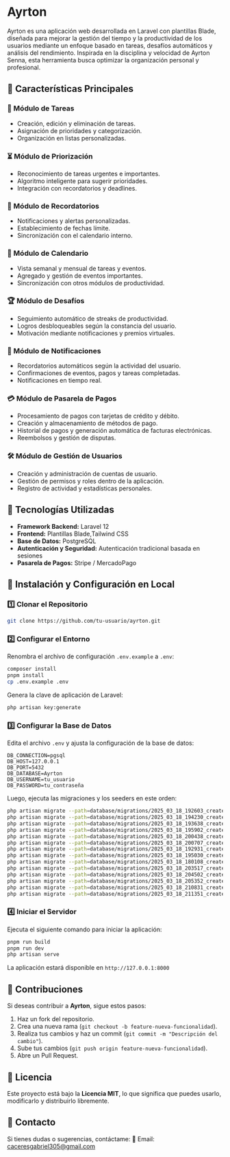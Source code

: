 # Ayrton
Ayrton es una aplicación web desarrollada en Laravel con plantillas Blade, diseñada para mejorar la gestión del tiempo y la productividad de los usuarios mediante un enfoque basado en tareas, desafíos automáticos y análisis del rendimiento. Inspirada en la disciplina y velocidad de Ayrton Senna, esta herramienta busca optimizar la organización personal y profesional.

## 🚀 Características Principales

### 📌 Módulo de Tareas
- Creación, edición y eliminación de tareas.
- Asignación de prioridades y categorización.
- Organización en listas personalizadas.

### ⏳ Módulo de Priorización
- Reconocimiento de tareas urgentes e importantes.
- Algoritmo inteligente para sugerir prioridades.
- Integración con recordatorios y deadlines.

### 🔔 Módulo de Recordatorios
- Notificaciones y alertas personalizadas.
- Establecimiento de fechas límite.
- Sincronización con el calendario interno.

### 📅 Módulo de Calendario
- Vista semanal y mensual de tareas y eventos.
- Agregado y gestión de eventos importantes.
- Sincronización con otros módulos de productividad.

### 🏆 Módulo de Desafíos
- Seguimiento automático de streaks de productividad.
- Logros desbloqueables según la constancia del usuario.
- Motivación mediante notificaciones y premios virtuales.

### 📲 Módulo de Notificaciones
- Recordatorios automáticos según la actividad del usuario.
- Confirmaciones de eventos, pagos y tareas completadas.
- Notificaciones en tiempo real.

### 💳 Módulo de Pasarela de Pagos
- Procesamiento de pagos con tarjetas de crédito y débito.
- Creación y almacenamiento de métodos de pago.
- Historial de pagos y generación automática de facturas electrónicas.
- Reembolsos y gestión de disputas.

### 🛠️ Módulo de Gestión de Usuarios
- Creación y administración de cuentas de usuario.
- Gestión de permisos y roles dentro de la aplicación.
- Registro de actividad y estadísticas personales.

## 🔧 Tecnologías Utilizadas

- **Framework Backend:** Laravel 12
- **Frontend:** Plantillas Blade,Tailwind CSS
- **Base de Datos:** PostgreSQL
- **Autenticación y Seguridad:** Autenticación tradicional basada en sesiones
- **Pasarela de Pagos:** Stripe / MercadoPago

## 📜 Instalación y Configuración en Local

### 1️⃣ Clonar el Repositorio
```bash
git clone https://github.com/tu-usuario/ayrton.git
```

### 2️⃣ Configurar el Entorno
Renombra el archivo de configuración `.env.example` a `.env`:
```bash
composer install
pnpm install
cp .env.example .env
```
Genera la clave de aplicación de Laravel:
```bash
php artisan key:generate
```

### 3️⃣ Configurar la Base de Datos
Edita el archivo `.env` y ajusta la configuración de la base de datos:
```
DB_CONNECTION=pgsql
DB_HOST=127.0.0.1
DB_PORT=5432
DB_DATABASE=Ayrton
DB_USERNAME=tu_usuario
DB_PASSWORD=tu_contraseña
```

Luego, ejecuta las migraciones y los seeders en este orden:
```bash
php artisan migrate --path=database/migrations/2025_03_18_192603_create_roles_table.php
php artisan migrate --path=database/migrations/2025_03_18_194230_create_pqrs_table.php
php artisan migrate --path=database/migrations/2025_03_18_193638_create_plans_table.php
php artisan migrate --path=database/migrations/2025_03_18_195902_create_challenges_table.php
php artisan migrate --path=database/migrations/2025_03_18_200438_create_rankings_table.php
php artisan migrate --path=database/migrations/2025_03_18_200707_create_vouchers_table.php
php artisan migrate --path=database/migrations/2025_03_18_192931_create_tasks_table.php
php artisan migrate --path=database/migrations/2025_03_18_195030_create_payments_table.php
php artisan migrate --path=database/migrations/2025_03_18_180108_create_users_table.php
php artisan migrate --path=database/migrations/2025_03_18_203517_create_user_pqr_table.php
php artisan migrate --path=database/migrations/2025_03_18_204502_create_user_task_table.php
php artisan migrate --path=database/migrations/2025_03_18_205352_create_payment_user_table.php
php artisan migrate --path=database/migrations/2025_03_18_210831_create_challenge_task_table.php
php artisan migrate --path=database/migrations/2025_03_18_211351_create_challenge_ranking_table.php
```

### 4️⃣ Iniciar el Servidor
Ejecuta el siguiente comando para iniciar la aplicación:
```bash
pnpm run build
pnpm run dev
php artisan serve
```
La aplicación estará disponible en `http://127.0.0.1:8000`

## 🤝 Contribuciones

Si deseas contribuir a **Ayrton**, sigue estos pasos:
1. Haz un fork del repositorio.
2. Crea una nueva rama (`git checkout -b feature-nueva-funcionalidad`).
3. Realiza tus cambios y haz un commit (`git commit -m "Descripción del cambio"`).
4. Sube tus cambios (`git push origin feature-nueva-funcionalidad`).
5. Abre un Pull Request.

## 🏅 Licencia

Este proyecto está bajo la **Licencia MIT**, lo que significa que puedes usarlo, modificarlo y distribuirlo libremente.

## 📩 Contacto

Si tienes dudas o sugerencias, contáctame:
📧 Email: caceresgabriel305@gmail.com
